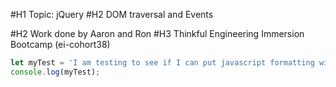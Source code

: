 #H1 Topic: jQuery
#H2 DOM traversal and Events

#H2 Work done by Aaron and Ron
#H3 Thinkful Engineering Immersion Bootcamp (ei-cohort38)

```javascript
let myTest = 'I am testing to see if I can put javascript formatting with markdown';
console.log(myTest);
```